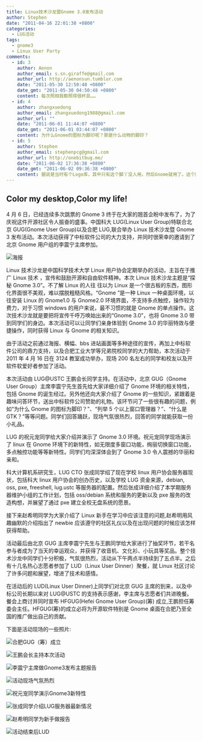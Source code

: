 ```yaml
---
title: Linux技术沙龙暨Gnome 3.0发布活动
author: Stephen
date: "2011-04-16 22:01:38 +0800"
categories:
  - LUG活动
tags:
  - gnome3
  - Linux User Party
comments:
  - id: 3
    author: Aenon
    author_email: s.sn.giraffe@gmail.com
    author_url: http://aenonsun.tumblur.com
    date: "2011-05-30 12:50:48 +0800"
    date_gmt: "2011-05-30 04:50:48 +0800"
    content: 每次照相我都照得很杯具……
  - id: 4
    author: zhangxuedong
    author_email: zhangxuedong1988@gmail.com
    author_url: ""
    date: "2011-06-01 11:44:07 +0800"
    date_gmt: "2011-06-01 03:44:07 +0800"
    content: 为什么Gnome的图标为脚印呢？那是什么动物的脚印？
  - id: 5
    author: Stephen
    author_email: stephenpcg@gmail.com
    author_url: http://onebitbug.me/
    date: "2011-06-02 17:36:38 +0800"
    date_gmt: "2011-06-02 09:36:38 +0800"
    content: 据说是当时有个Logo库，其中只有这个脚丫没人用，然后Gnome就用了。这个脚丫也正好是"G"的样子。
---
```


## Color my desktop,Color my life!

4 月 6 日，已经连续多次跳票的 Gnome 3 终于在大家的翘首企盼中发布了，为了庆祝这件开源社区令人振奋的盛事。中国科大 LUG(Linux User Group)特联合北京 GUG(Gnome User Group)以及合肥 LUG,联合举办 Linux 技术沙龙暨 Gnome 3 发布活动。本次活动获得了中标软件公司的大力支持，并同时很荣幸的邀请到了北京 Gnome 用户组的李震宁主席参加。

![海报](https://ftp.lug.ustc.edu.cn/wp-content/gallery/gnome3-launch-party_1/poster.jpg)

Linux 技术沙龙是中国科学技术大学 Linux 用户协会定期举办的活动，主旨在于推广 Linux 技术 ，宣传和鼓励开源和自由软件精神。本次 Linux 技术沙龙主题是“探秘 Gnome 3.0”。不了解 Linux 的人往 往以为 Linux 是一个很古板的东西，图形化界面很不美观，难以摆脱粗糙风格。“Gnome ”是一种 Linux 一种桌面环境，以往安装 Linux 的 Gnome1.0 与 Gnome2.0 环境界面，不支持多点触控，操作较为费力，对于习惯 windows 的用户来说，最不习惯的就是 Gnome 的单点操作。这次技术沙龙就是要把将宣传千呼万唤始出来的“Gnome 3.0”，也将 Gnome 3.0 带到同学们的身边。本次活动可以让同学们亲身体验到 Gnome 3.0 的华丽特效与便捷操作，同时获得 Linux 与 Gnome 的相关知识。

由于活动之前通过海报、横幅、bbs 进站画面等多种途径的宣传，再加上中标软件公司的鼎力支持，以及合肥工业大学等兄弟院校同学的大力帮助，本次活动于 2011 年 4 月 16 日在 3124 教室成功举办，现场 200 名左右的同学和校友以及开软件软爱好者参加了活动。

本次活动由 LUG@USTC 王鹏会长同学主持。在活动中，北京 GUG（Gnome User Group）主席李震宁先生首先给大家详细介绍了 Gnome 环境的相关特性，包括 Gnome 的诞生经过。另外他还向大家介绍了 Gnome 的一些知识，紧跟着是趣味问答环节，送出中标软件公司赞助的礼物。该环节问了一些很有趣的问题，例如“为什么 Gnome 的图标为脚印？”、“列举 5 个以上窗口管理器？”、“什么是 GTK？”等等问题。同学们回答踊跃，现场气氛很热烈，回答的同学就能获取一份小礼品。

LUG 的祝元宠同学给大家介绍并演示了 Gnome 3.0 环境。祝元宠同学现场演示了 linux 在 Gnome 环境下的新特性，如无限度多窗口功能，绚丽切换窗口功能，多点触控功能等等新特性。同学们均深深体会到了 Gnome 3.0 令人震撼的华丽和亲和。

科大计算机系研究生，LUG CTO 张成同学绍了现在学校 linux 用户协会服务器现状，包括科大 linux 用户协会的创办历史，以及学校 LUG 资金来源，debian, oss, pxe, freeshell, lug.ustc 等服务器的配置。然后张成详细介绍了本学期服务器维护小组的工作计划，包括 oss/debian 系统和服务的更新以及 pxe 服务的改造构想，并展望了通过 pxe 建立全校无盘系统的愿景。

接下来赵希明同学为大家介绍了 Linux 新手在学习中应该注意的问题,赵希明用风趣幽默的介绍指出了 newbie 应该遵守的社区礼仪以及在出现问题的时候应该怎样获得帮助。

活动最后由北京 GUG 主席李震宁先生与王鹏同学给大家进行了抽奖环节，若干名参与者成为了当天的幸运观众，并获得了收音机、文化衫、小玩具等奖品。整个技术沙龙中同学们十分积极，气氛很热烈，活动从下午两点半持续到了五点半。之后有十几名热心志愿者参加了 LUD（Linux User Dinner）聚餐，就 Linux 社区讨论了许多问题和展望，增进了技术和感情。

在活动后的 LUD(Linux User Dinner)上同学们对北京 GUG 主席的到来，以及中标公司长期以来对 LUG@USTC 的支持表示感谢，李主席与志愿者们共进晚餐。餐会上商讨并同时宣布 HFGUG(Hefei Gnome User Group)(筹) 成立,王鹏担任筹委会主任。HFGUG(筹)的成立必将为开源软件特别是 Gnome 桌面在合肥乃至全国的推广做出自己的贡献。

下面是活动现场的一些照片:

![合肥GUG（筹）成立](https://ftp.lug.ustc.edu.cn/wp-content/gallery/gnome3-launch-party/dscf2688.jpg)

![王鹏会长主持本次活动](https://ftp.lug.ustc.edu.cn/wp-content/gallery/gnome3-launch-party/dscf2690.jpg)

![李震宁主席做Gnome3发布主题报告](https://ftp.lug.ustc.edu.cn/wp-content/gallery/gnome3-launch-party/dscf2693.jpg)

![活动现场气氛热烈](https://ftp.lug.ustc.edu.cn/wp-content/gallery/gnome3-launch-party/dscf2696.jpg)

![祝元宠同学演示Gnome3新特性](https://ftp.lug.ustc.edu.cn/wp-content/gallery/gnome3-launch-party/dscf2698.jpg)

![张成同学介绍LUG服务器最新情况](https://ftp.lug.ustc.edu.cn/wp-content/gallery/gnome3-launch-party/dscf2704.jpg)

![赵希明同学为新手做报告](https://ftp.lug.ustc.edu.cn/wp-content/gallery/gnome3-launch-party/dscf2707.jpg)

![活动结束后LUD](https://ftp.lug.ustc.edu.cn/wp-content/gallery/gnome3-launch-party/dscf2713.jpg)

